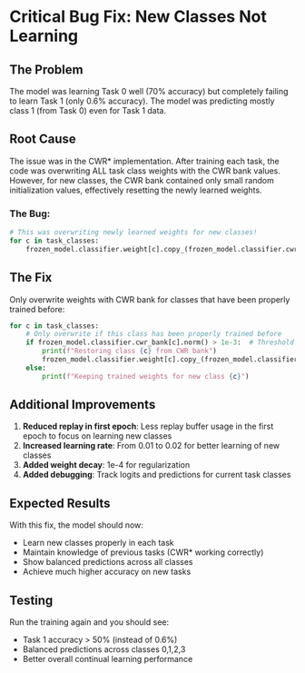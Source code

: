 # Critical Bug Fix: New Classes Not Learning

## The Problem
The model was learning Task 0 well (70% accuracy) but completely failing to learn Task 1 (only 0.6% accuracy). The model was predicting mostly class 1 (from Task 0) even for Task 1 data.

## Root Cause
The issue was in the CWR* implementation. After training each task, the code was overwriting ALL task class weights with the CWR bank values. However, for new classes, the CWR bank contained only small random initialization values, effectively resetting the newly learned weights.

### The Bug:
```python
# This was overwriting newly learned weights for new classes!
for c in task_classes:
    frozen_model.classifier.weight[c].copy_(frozen_model.classifier.cwr_bank[c])
```

## The Fix
Only overwrite weights with CWR bank for classes that have been properly trained before:

```python
for c in task_classes:
    # Only overwrite if this class has been properly trained before
    if frozen_model.classifier.cwr_bank[c].norm() > 1e-3:  # Threshold to check if properly trained
        print(f"Restoring class {c} from CWR bank")
        frozen_model.classifier.weight[c].copy_(frozen_model.classifier.cwr_bank[c])
    else:
        print(f"Keeping trained weights for new class {c}")
```

## Additional Improvements

1. **Reduced replay in first epoch**: Less replay buffer usage in the first epoch to focus on learning new classes
2. **Increased learning rate**: From 0.01 to 0.02 for better learning of new classes
3. **Added weight decay**: 1e-4 for regularization
4. **Added debugging**: Track logits and predictions for current task classes

## Expected Results
With this fix, the model should now:
- Learn new classes properly in each task
- Maintain knowledge of previous tasks (CWR* working correctly)
- Show balanced predictions across all classes
- Achieve much higher accuracy on new tasks

## Testing
Run the training again and you should see:
- Task 1 accuracy > 50% (instead of 0.6%)
- Balanced predictions across classes 0,1,2,3
- Better overall continual learning performance 